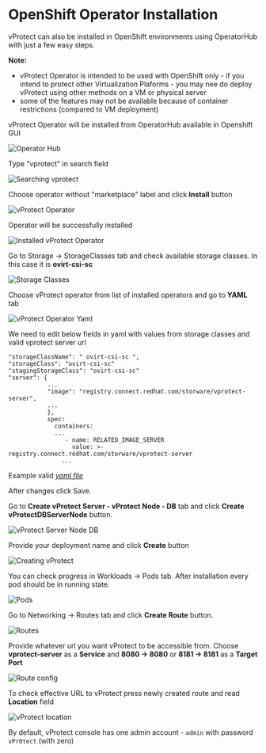 # OpenShift Operator Installation

vProtect can also be installed in OpenShift environments using OperatorHub with just a few easy steps.

**Note:**

* vProtect Operator is intended to be used with OpenShift only - if you intend to protect other Virtualization Plaforms - you may nee do deploy vProtect using other methods on a VM or physical server
* some of the features may not be available because of container restrictions (compared to VM deployment)

vProtect Operator will be installed from OperatorHub available in Openshift GUI

![Operator Hub](../.gitbook/assets/deployment-openshift-operator_hub.jpg)

Type "vprotect" in search field

![Searching vprotect](../.gitbook/assets/deployment-openshift-vprotect_search.jpg)

Choose operator without "marketplace" label and click **Install** button

![vProtect Operator](../.gitbook/assets/deployment-openshift-vprotect_operator.jpg)

Operator will be successfully installed

![Installed vProtect Operator](../.gitbook/assets/deployment-openshift-installed_operator.jpg)

Go to Storage -&gt; StorageClasses tab and check available storage classes. In this case it is **ovirt-csi-sc**

![Storage Classes](../.gitbook/assets/deployment-openshift-storage_classes.jpg)

Choose vProtect operator from list of installed operators and go to **YAML** tab

![vProtect Operator Yaml](../.gitbook/assets/deployment-openshift-operator_yaml.jpg)

We need to edit below fields in yaml with values from storage classes and valid vprotect server url

```text
"storageClassName": " ovirt-csi-sc ",
"storageClass": "ovirt-csi-sc"
"stagingStorageClass": "ovirt-csi-sc"
"server": {
           ...
           "image": "registry.connect.redhat.com/storware/vprotect-server",
           ...
           },
           spec:
             containers:
             ...
                - name: RELATED_IMAGE_SERVER
                  value: >- registry.connect.redhat.com/storware/vprotect-server
               ...
```

Example valid [_yaml file_](https://storware-my.sharepoint.com/:u:/g/personal/a_spinek_storware_eu/ESap14S4R4xMvRr6HM44EjYB8eO3VWhog9WnD9gOiUESUg?e=qLYbDj)

After changes click Save.

Go to **Create vProtect Server - vProtect Node - DB** tab and click **Create vProtectDBServerNode** button.

![vProtect Server Node DB](../.gitbook/assets/deployment-openshift-vprotect_server_dbnodes.jpg)

Provide your deployment name and click **Create** button

![Creating vProtect](../.gitbook/assets/deployment-openshift-create_vprotect_dbnodes.jpg)

You can check progress in Workloads -&gt; Pods tab. After installation every pod should be in running state.

![Pods](../.gitbook/assets/deployment-openshift-pods.jpg)

Go to Networking -&gt; Routes tab and click **Create Route** button.

![Routes](../.gitbook/assets/deployment-openshift-routes.jpg)

Provide whatever url you want vProtect to be accessible from. Choose **vprotect-server** as a **Service** and **8080 -&gt; 8080** or **8181 -&gt; 8181** as a **Target Port**

![Route config](../.gitbook/assets/deployment-openshift-route_config.jpg)

To check effective URL to vProtect press newly created route and read **Location** field

![vProtect location](../.gitbook/assets/deployment-openshift-vprotect_full.jpg)

By default, vProtect console has one admin account - `admin` with password `vPr0tect` (with zero)
